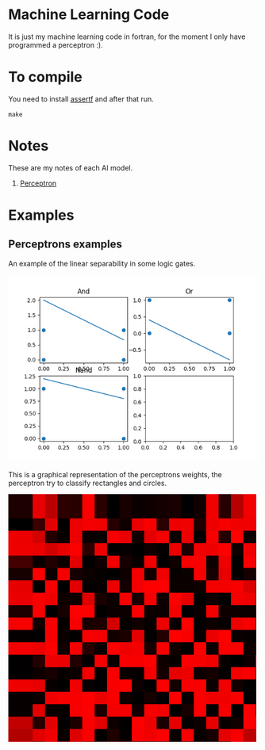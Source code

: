 # Machine Learning Code
It is just my machine learning code in fortran, for the moment I only have programmed a perceptron :).
# To compile
You need to install [assertf](https://github.com/alecksandr26/assert-fortran/blob/main/README.md) and after that run.
```
make
```
# Notes
These are my notes of each AI model.
1. [Perceptron](https://github.com/alecksandr26/machine-learning-code/blob/main/docs/perceptron_notes.pdf)
# Examples
## Perceptrons examples
An example of the linear separability in some logic gates.

![logic_gates](assets/logic_gates.png)

This is a graphical representation of the perceptrons weights, the perceptron try to classify rectangles and circles.

![brain](assets/brain.png)
